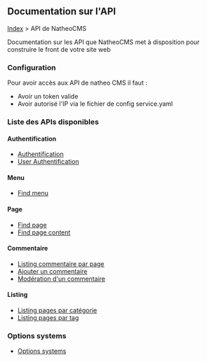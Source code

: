 ## Documentation sur l'API

[Index](../../index.md) > API de NatheoCMS

Documentation sur les API que NatheoCMS met à disposition pour construire le front de votre site web

### Configuration ###
Pour avoir accès aux API de natheo CMS il faut :
* Avoir un token valide 
* Avoir autorisé l'IP via le fichier de config service.yaml

### Liste des APIs disponibles

#### Authentification
* [Authentification](References/authentication.md)
* [User Authentification](References/user_authentication.md)

#### Menu
* [Find menu](References/find_menu.md)

#### Page
* [Find page](References/find_page.md)
* [Find page content](References/find_page_content.md)

#### Commentaire
* [Listing commentaire par page](References/comment_by_page.md)
* [Ajouter un commentaire](References/add_comment.md)
* [Modération d'un commentaire](References/moderate_comment.md)

#### Listing
* [Listing pages par catégorie](References/listing_pages_category)
* [Listing pages par tag](References/listing_pages_tags.md)

### Options systems
* [Options systems](References/option_system.md)